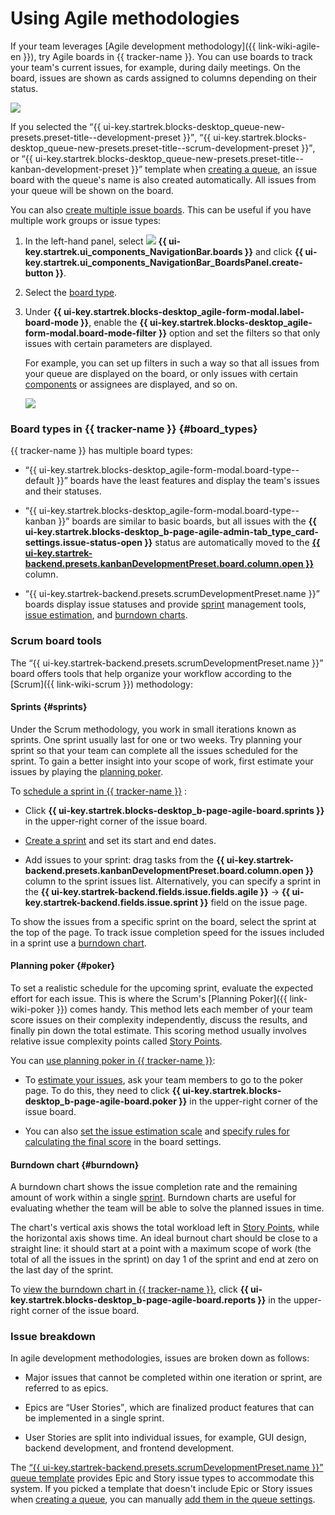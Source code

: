 # Using Agile methodologies

If your team leverages [Agile development methodology]({{ link-wiki-agile-en }}), try Agile boards in {{ tracker-name }}. You can use boards to track your team's current issues, for example, during daily meetings. On the board, issues are shown as cards assigned to columns depending on their status.


![](../_assets/tracker/agile-board-c.png)


If you selected the <q>{{ ui-key.startrek.blocks-desktop_queue-new-presets.preset-title--development-preset }}</q>, <q>{{ ui-key.startrek.blocks-desktop_queue-new-presets.preset-title--scrum-development-preset }}</q>, or <q>{{ ui-key.startrek.blocks-desktop_queue-new-presets.preset-title--kanban-development-preset }}</q> template when [creating a queue](dev-process-create-queue.md), an issue board with the queue's name is also created automatically. All issues from your queue will be shown on the board.

You can also [create multiple issue boards](manager/create-agile-board.md). This can be useful if you have multiple work groups or issue types:

1. In the left-hand panel, select ![](../_assets/tracker/svg/boards.svg)&nbsp;**{{ ui-key.startrek.ui_components_NavigationBar.boards }}** and click **{{ ui-key.startrek.ui_components_NavigationBar_BoardsPanel.create-button }}**.

1. Select the [board type](#board_types).

1. Under **{{ ui-key.startrek.blocks-desktop_agile-form-modal.label-board-mode }}**, enable the **{{ ui-key.startrek.blocks-desktop_agile-form-modal.board-mode-filter }}** option and set the filters so that only issues with certain parameters are displayed.

   For example, you can set up filters in such a way so that all issues from your queue are displayed on the board, or only issues with certain [components](manager/components.md) or assignees are displayed, and so on.

   ![](../_assets/tracker/dev-process-board-filter.png)

### Board types in {{ tracker-name }} {#board_types}

{{ tracker-name }} has multiple board types:

- <q>{{ ui-key.startrek.blocks-desktop_agile-form-modal.board-type--default }}</q> boards have the least features and display the team's issues and their statuses.

- <q>{{ ui-key.startrek.blocks-desktop_agile-form-modal.board-type--kanban }}</q> boards are similar to basic boards, but all issues with the **{{ ui-key.startrek.blocks-desktop_b-page-agile-admin-tab_type_card-settings.issue-status-open }}** status are automatically moved to the [**{{ ui-key.startrek-backend.presets.kanbanDevelopmentPreset.board.column.open }}**](manager/agile.md#dlen_backlog) column.

- <q>{{ ui-key.startrek-backend.presets.scrumDevelopmentPreset.name }}</q> boards display issue statuses and provide [sprint](manager/agile.md#dlen_sprint) management tools, [issue estimation](manager/planning-poker.md), and [burndown charts](manager/agile.md#dlen_burndown).

### Scrum board tools

The <q>{{ ui-key.startrek-backend.presets.scrumDevelopmentPreset.name }}</q> board offers tools that help organize your workflow according to the [Scrum]({{ link-wiki-scrum }}) methodology:

#### Sprints {#sprints}

   Under the Scrum methodology, you work in small iterations known as sprints. One sprint usually last for one or two weeks. Try planning your sprint so that your team can complete all the issues scheduled for the sprint. To gain a better insight into your scope of work, first estimate your issues by playing the [planning poker](#poker).

   To [schedule a sprint in {{ tracker-name }}](manager/create-agile-sprint.md) :

   - Click **{{ ui-key.startrek.blocks-desktop_b-page-agile-board.sprints }}** in the upper-right corner of the issue board.

   - [Create a sprint](manager/create-agile-sprint.md#create_sprint) and set its start and end dates.

   - Add issues to your sprint: drag tasks from the **{{ ui-key.startrek-backend.presets.kanbanDevelopmentPreset.board.column.open }}** column to the sprint issues list. Alternatively, you can specify a sprint in the **{{ ui-key.startrek-backend.fields.issue.fields.agile }}** → **{{ ui-key.startrek-backend.fields.issue.sprint }}** field on the issue page.

To show the issues from a specific sprint on the board, select the sprint at the top of the page. To track issue completion speed for the issues included in a sprint use a [burndown chart](#burndown).

#### Planning poker {#poker}

   To set a realistic schedule for the upcoming sprint, evaluate the expected effort for each issue. This is where the Scrum's [Planning Poker]({{ link-wiki-poker }}) comes handy. This method lets each member of your team score issues on their complexity independently, discuss the results, and finally pin down the total estimate. This scoring method usually involves relative issue complexity points called [Story Points](manager/agile.md#dlen_sp).

   You can [use planning poker in {{ tracker-name }}](manager/planning-poker.md):

   - To [estimate your issues](manager/planning-poker.md#section_estimate), ask your team members to go to the poker page. To do this, they need to click **{{ ui-key.startrek.blocks-desktop_b-page-agile-board.poker }}** in the upper-right corner of the issue board.

   - You can also [set the issue estimation scale](manager/planning-poker.md#section_scale) and [specify rules for calculating the final score](manager/planning-poker.md#section_calc) in the board settings.

#### Burndown chart {#burndown}

   A burndown chart shows the issue completion rate and the remaining amount of work within a single [sprint](manager/agile.md#dlen_sprint). Burndown charts are useful for evaluating whether the team will be able to solve the planned issues in time.

   The chart's vertical axis shows the total workload left in [Story Points](manager/agile.md#dlen_sp), while the horizontal axis shows time. An ideal burnout chart should be close to a straight line: it should start at a point with a maximum scope of work (the total of all the issues in the sprint) on day 1 of the sprint and end at zero on the last day of the sprint.

   To [view the burndown chart in {{ tracker-name }}](manager/burndown.md), click **{{ ui-key.startrek.blocks-desktop_b-page-agile-board.reports }}** in the upper-right corner of the issue board.

### Issue breakdown

In agile development methodologies, issues are broken down as follows:

- Major issues that cannot be completed within one iteration or sprint, are referred to as epics.

- Epics are <q>User Stories</q>, which are finalized product features that can be implemented in a single sprint.

- User Stories are split into individual issues, for example, GUI design, backend development, and frontend development.

The [<q>{{ ui-key.startrek-backend.presets.scrumDevelopmentPreset.name }}</q> queue template](manager/workflows.md#sec_scrum) provides Epic and Story issue types to accommodate this system. If you picked a template that doesn't include Epic or Story issues when [creating a queue](dev-process-create-queue.md), you can manually [add them in the queue settings](manager/add-ticket-type.md).